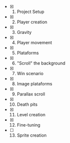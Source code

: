 - [x] 1. Project Setup
- [x] 2. Player creation
- [x] 3. Gravity
- [x] 4. Player movement
- [x] 5. Plataforms
- [x] 6. "Scroll" the background
- [x] 7. Win scenario
- [x] 8. Image plataforms
- [X] 9. Parallax scroll
- [x] 10. Death pits
- [x] 11. Level creation
- [x] 12. Fine-tuning
- [ ] 13. Sprite creation